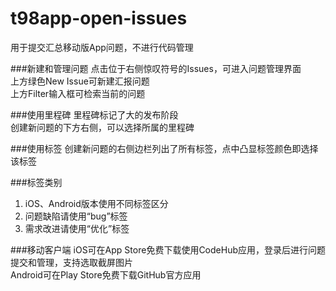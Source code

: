 t98app-open-issues
==================
用于提交汇总移动版App问题，不进行代码管理

###新建和管理问题
点击位于右侧惊叹符号的Issues，可进入问题管理界面  
上方绿色New Issue可新建汇报问题  
上方Filter输入框可检索当前的问题  

###使用里程碑
里程碑标记了大的发布阶段  
创建新问题的下方右侧，可以选择所属的里程碑

###使用标签
创建新问题的右侧边栏列出了所有标签，点中凸显标签颜色即选择该标签

###标签类别
1. iOS、Android版本使用不同标签区分  
2. 问题缺陷请使用“bug”标签  
3. 需求改进请使用“优化”标签  

###移动客户端
iOS可在App Store免费下载使用CodeHub应用，登录后进行问题提交和管理，支持选取截屏图片  
Android可在Play Store免费下载GitHub官方应用  
